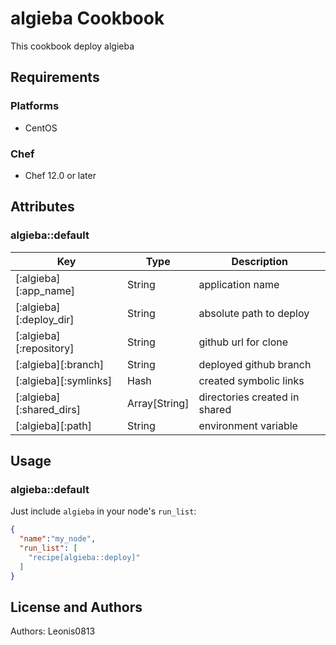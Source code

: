 # algieba Cookbook

This cookbook deploy algieba

## Requirements

### Platforms

- CentOS

### Chef

- Chef 12.0 or later

## Attributes

### algieba::default

|Key                       |Type         |Description                  |
|--------------------------|-------------|-----------------------------|
|[:algieba][:app_name]     |String       |application name             |
|[:algieba][:deploy_dir]   |String       |absolute path to deploy      |
|[:algieba][:repository]   |String       |github url for clone         |
|[:algieba][:branch]       |String       |deployed github branch       |
|[:algieba][:symlinks]     |Hash         |created symbolic links       |
|[:algieba][:shared_dirs]  |Array[String]|directories created in shared|
|[:algieba][:path]         |String       |environment variable         |

## Usage

### algieba::default

Just include `algieba` in your node's `run_list`:

```json
{
  "name":"my_node",
  "run_list": [
    "recipe[algieba::deploy]"
  ]
}
```

## License and Authors

Authors: Leonis0813

